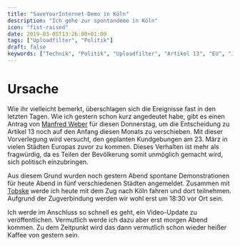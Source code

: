 ```yaml
---
title: "SaveYourInternet-Demo in Köln"
description: "Ich gehe zur spontandemo in Köln"
icon: "fist-raised"
date: 2019-03-05T13:26:00+01:00
tags: ["Uploadfilter", "Politik"]
draft: false
keywords: ["Technik", "Politik", "Uploadfilter", "Artikel 13", "EU", "Julia Reda", "Manfred Weber"]
---
```


# Ursache
Wie ihr vielleicht bemerkt, überschlagen sich die Ereignisse fast in den letzten Tagen. Wie ich gestern schon kurz angedeutet habe, gibt es einen Antrag von [Manfred Weber](https://twitter.com/ManfredWeber) für diesen Donnerstag, um die Entscheidung zu Artikel 13 noch auf den Anfang diesen Monats zu verschieben. Mit dieser Vorverlegung wird versucht, den geplanten Kundgebungen am 23. März in vielen Städten Europas zuvor zu kommen. Dieses Verhalten ist mehr als fragwürdig, da es Teilen der Bevölkerung somit unmöglich gemacht wird, sich politisch einzubringen.

Aus diesem Grund wurden noch gestern Abend spontane Demonstrationen für heute Abend in fünf verschiedenen Städten angemeldet. Zusammen mit [Tobske](https://www.youtube.com/channel/UCVYis-Owuz2Vd-i9sU_Yujw) werde ich heute mit dem Zug nach Köln fahren und dort teilnehmen. Aufgrund der Zugverbindung werden wir wohl erst um 18:30 vor Ort sein.

Ich werde im Anschluss so schnell es geht, ein Video-Update zu veröffentlichen. Vermutlich werde ich dazu aber erst morgen Abend kommen. Zu dem Zeitpunkt wird das dann vermutlich schon wieder heißer Kaffee von gestern sein.
